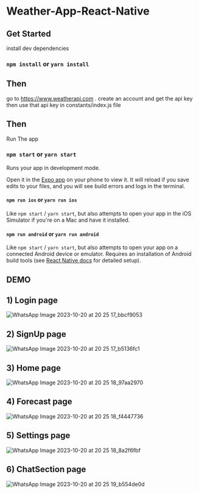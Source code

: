 # Weather-App-React-Native

## Get Started

install dev dependencies

### `npm install` or `yarn install`

## Then

go to https://www.weatherapi.com . create an account and get the api key then use that api key in constants/index.js file

## Then

Run The app

### `npm start` or `yarn start`

Runs your app in development mode.

Open it in the [Expo app](https://expo.io) on your phone to view it. It will reload if you save edits to your files, and you will see build errors and logs in the terminal.

#### `npm run ios` or `yarn run ios`

Like `npm start` / `yarn start`, but also attempts to open your app in the iOS Simulator if you're on a Mac and have it installed.

#### `npm run android` or `yarn run android`

Like `npm start` / `yarn start`, but also attempts to open your app on a connected Android device or emulator. Requires an installation of Android build tools (see [React Native docs](https://facebook.github.io/react-native/docs/getting-started.html) for detailed setup).

## DEMO
## 1) Login page
![WhatsApp Image 2023-10-20 at 20 25 17_bbcf9053](https://github.com/Adith-gowda/Weather-App-ReactNative/assets/95766897/13c9a26e-1d1a-4078-a628-1a5e92a604b2)

## 2) SignUp page
![WhatsApp Image 2023-10-20 at 20 25 17_b5136fc1](https://github.com/Adith-gowda/Weather-App-ReactNative/assets/95766897/ec890bf5-07b2-48f4-8a0a-8508cf4cb5c4)

## 3) Home page
![WhatsApp Image 2023-10-20 at 20 25 18_97aa2970](https://github.com/Adith-gowda/Weather-App-ReactNative/assets/95766897/ddce7b0a-573d-4628-bb36-202de46c30a6)

## 4) Forecast page
![WhatsApp Image 2023-10-20 at 20 25 18_f4447736](https://github.com/Adith-gowda/Weather-App-ReactNative/assets/95766897/b199d0c1-7c17-4699-bd00-144ad3125ba3)

## 5) Settings page
![WhatsApp Image 2023-10-20 at 20 25 18_8a2f6fbf](https://github.com/Adith-gowda/Weather-App-ReactNative/assets/95766897/7ba62142-652b-4706-972e-ef2a2695ee3b)

## 6) ChatSection page
![WhatsApp Image 2023-10-20 at 20 25 19_b554de0d](https://github.com/Adith-gowda/Weather-App-ReactNative/assets/95766897/91f07f48-0ecd-4565-b0ed-1c0032a82c36)






